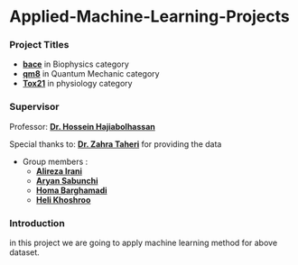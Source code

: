 # Applied-Machine-Learning-Projects
### Project Titles

- **[bace](https://github.com/hhaji/Applied-Machine-Learning/blob/master/Projects/Projects-Fall-2021/Data/bace.csv)** in Biophysics category
- **[qm8](https://github.com/hhaji/Applied-Machine-Learning/blob/master/Projects/Projects-Fall-2021/Data/qm8.csv)** in Quantum Mechanic category
- **[Tox21](https://github.com/hhaji/Applied-Machine-Learning/blob/master/Projects/Projects-Fall-2021/Data/tox21.csv)** in physiology category
### Supervisor
Professor: **[Dr. Hossein Hajiabolhassan](https://github.com/hhaji)**

Special thanks to: **[Dr. Zahra Taheri](https://github.com/zahta)**  for providing the data
- Group members :
    - **[Alireza Irani](https://github.com/Alirezairani1999)**
    - **[Aryan Sabunchi](https://github.com/ar1ans)**
    - **[Homa Barghamadi](https://github.com/homa1999)**
    - **[Heli Khoshroo](https://github.com/heliakhoshroo)**
    
### Introduction
in this project we are going to apply machine learning method for above dataset. 


    
    
